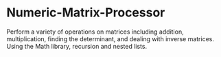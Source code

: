 # Numeric-Matrix-Processor
Perform a variety of operations on matrices including addition, multiplication, finding the determinant, and dealing with inverse matrices. Using the Math library, recursion and nested lists.
